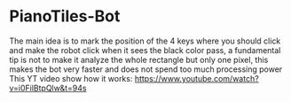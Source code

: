 # PianoTiles-Bot
The main idea is to mark the position of the 4 keys where you should click and make the robot click when it sees the black color pass, a fundamental tip is not to make it analyze the whole rectangle but only one pixel, this makes the bot very faster and does not spend too much processing power 
This YT video show how it works: https://www.youtube.com/watch?v=i0FilBtpQlw&t=94s
